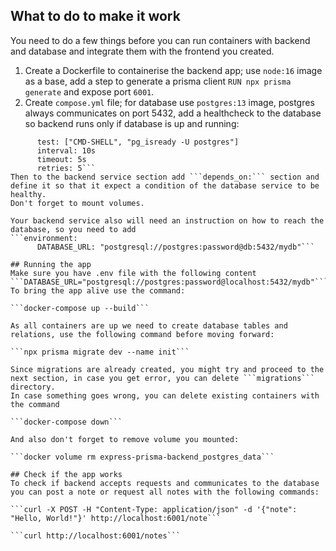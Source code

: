## What to do to make it work
You need to do a few things before you can run containers with backend and database and integrate them with the frontend you created.

1. Create a Dockerfile to containerise the backend app; use ```node:16``` image as a base, add a step to generate a prisma client ```RUN npx prisma generate``` and expose port ```6001```.
2. Create ```compose.yml``` file; for database use ```postgres:13``` image, postgres always communicates on port 5432, add a healthcheck to the database so backend runs only if database is up and running:

```healthcheck:
      test: ["CMD-SHELL", "pg_isready -U postgres"]
      interval: 10s
      timeout: 5s
      retries: 5```
Then to the backend service section add ```depends_on:``` section and define it so that it expect a condition of the database service to be healthy.
Don't forget to mount volumes.

Your backend service also will need an instruction on how to reach the database, so you need to add
```environment:
      DATABASE_URL: "postgresql://postgres:password@db:5432/mydb"```

## Running the app
Make sure you have .env file with the following content ```DATABASE_URL="postgresql://postgres:password@localhost:5432/mydb"```
To bring the app alive use the command:

```docker-compose up --build```

As all containers are up we need to create database tables and relations, use the following command before moving forward:

```npx prisma migrate dev --name init```

Since migrations are already created, you might try and proceed to the next section, in case you get error, you can delete ```migrations``` directory.
In case something goes wrong, you can delete existing containers with the command

```docker-compose down```

And also don't forget to remove volume you mounted:

```docker volume rm express-prisma-backend_postgres_data```

## Check if the app works
To check if backend accepts requests and communicates to the database you can post a note or request all notes with the following commands:

```curl -X POST -H "Content-Type: application/json" -d '{"note": "Hello, World!"}' http://localhost:6001/note```

```curl http://localhost:6001/notes```
